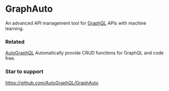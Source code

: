 # GraphAuto
An advanced API management tool for [GraphQL](https://github.com/graphql) APIs with machine learning. <br />

### Related
[AutoGraphQL](https://github.com/AutoGraphQL/AutoGraphQL) Automatically provide CRUD functions for GraphQL and code free.

### Star to support
https://github.com/AutoGraphQL/GraphAuto
